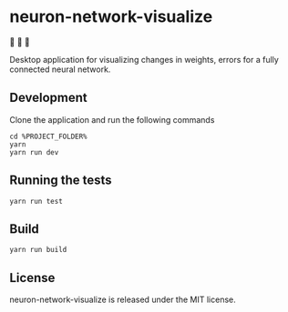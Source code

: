 # neuron-network-visualize 
:rocket: :rocket: :rocket:

Desktop application for visualizing changes in weights, errors for a fully connected neural network.



## Development

Clone the application and run the following commands

```$xslt
cd %PROJECT_FOLDER%
yarn
yarn run dev
```

## Running the tests

```$xslt
yarn run test
```

## Build

```$xslt
yarn run build
```

## License
neuron-network-visualize is released under the MIT license.

